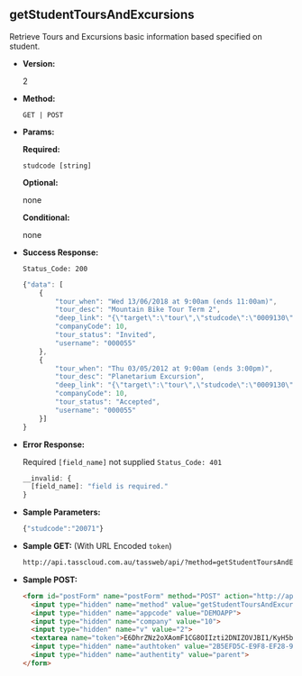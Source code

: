 **getStudentToursAndExcursions**
----
Retrieve Tours and Excursions basic information based specified on student.

* **Version:**

  2

* **Method:**

  `GET | POST`
  
*  **Params:**

   **Required:**
 
   `studcode [string]`
   
   **Optional:**
 
   none

   **Conditional:**

   none

* **Success Response:**
    
    `Status_Code: 200`
    ```javascript
    {"data": [
		{
			"tour_when": "Wed 13/06/2018 at 9:00am (ends 11:00am)",
			"tour_desc": "Mountain Bike Tour Term 2",
			"deep_link": "{\"target\":\"tour\",\"studcode\":\"0009130\",\"tour_num\":\"52\",\"prod_menu\":\"N\"}",
			"companyCode": 10,
			"tour_status": "Invited",
			"username": "000055"
		},
		{
			"tour_when": "Thu 03/05/2012 at 9:00am (ends 3:00pm)",
			"tour_desc": "Planetarium Excursion",
			"deep_link": "{\"target\":\"tour\",\"studcode\":\"0009130\",\"tour_num\":\"8\",\"prod_menu\":\"N\"}",
			"companyCode": 10,
			"tour_status": "Accepted",
			"username": "000055"
		}]
	}
	```
 
* **Error Response:**

    Required `[field_name]` not supplied `Status_Code: 401`
    ```javascript
    __invalid: {
      [field_name]: "field is required."
    }
    ```
    
* **Sample Parameters:**

	```javascript
    {"studcode":"20071"}
	```

* **Sample GET:** (With URL Encoded `token`)

	```HTML
    http://api.tasscloud.com.au/tassweb/api/?method=getStudentToursAndExcursions&appcode=DEMOAPP&company=10&v=2&token=E6DhrZNz2oXAomF1CG8OIIzti2DNIZOVJBI1%2FKyH5bEKcgZy6UGNbjnvJAK4cYI7DJDUXQ7YreSFKTCwsJGp%2Bg%3D%3D&authtoken=2B5EFD5C-E9F8-EF28-94FA66492E10A1C9&authentity=parent
	```
  
* **Sample POST:**

	```HTML
    <form id="postForm" name="postForm" method="POST" action="http://api.tasscloud.com.au/tassweb/api/">
      <input type="hidden" name="method" value="getStudentToursAndExcursions">
      <input type="hidden" name="appcode" value="DEMOAPP">
      <input type="hidden" name="company" value="10">
      <input type="hidden" name="v" value="2">
      <textarea name="token">E6DhrZNz2oXAomF1CG8OIIzti2DNIZOVJBI1/KyH5bEKcgZy6UGNbjnvJAK4cYI7DJDUXQ7YreSFKTCwsJGp+g==</textarea>
      <input type="hidden" name="authtoken" value="2B5EFD5C-E9F8-EF28-94FA66492E10A1C9">
      <input type="hidden" name="authentity" value="parent">
    </form>
	```
